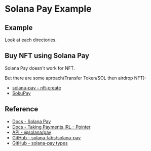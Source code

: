 # Solana Pay Example

## Example
Look at each directories.

## Buy NFT using Solana Pay
Solana Pay doesn't work for NFT.  

But there are some aproach(Transfer Token/SOL then airdrop NFT):
- [solana-pay - nft-create](https://github.com/solana-labs/solana-pay/blob/e0fccc7d67993179162cefe82053375d30b0fb74/examples/nft-create/pages/api/checkout.ts)
- [SokuPay](https://github.com/SokuPay)

## Reference
- [Docs - Solana Pay](https://docs.solanapay.com/)
- [Docs - Taking Payments IRL - Pointer](https://www.pointer.gg/tutorials/solana-pay-irl-payments/944eba7e-82c6-4527-b55c-5411cdf63b23)
- [API - @solana/pay](https://docs.solanapay.com/api/core)
- [GitHub - solana-labs/solana-pay](https://github.com/solana-labs/solana-pay)
- [GitHub - solana-pay types](https://github.com/solana-labs/solana-pay/tree/master/core/src)